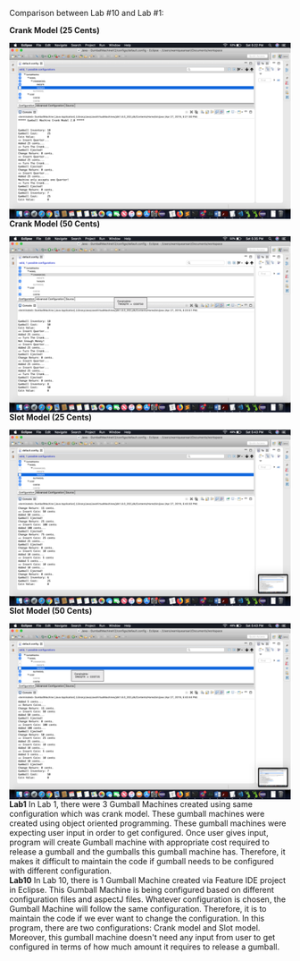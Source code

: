 Comparison between Lab #10 and Lab #1:

<b>Crank Model (25 Cents)</b><br/>

<img src="output/Crank_25Cents.png" alt="Markdown Monster icon" style="float: left; margin-right: 10px;" />
<br/>

<b>Crank Model (50 Cents)</b><br/>

<img src="output/Crank_50Cents.png" alt="Markdown Monster icon" style="float: left; margin-right: 10px;" />
<br/>

<b>Slot Model (25 Cents)</b><br/>

<img src="output/Slot_25Cents.png" alt="Markdown Monster icon" style="float: left; margin-right: 10px;" />
<br/>

<b>Slot Model (50 Cents)</b><br/>

<img src="output/Slot_50Cents.png" alt="Markdown Monster icon" style="float: left; margin-right: 10px;" />
<br/>

<b>Lab1</b>
In Lab 1, there were 3 Gumball Machines created using same configuration which was crank model. These gumball machines were created using object oriented programming. These gumball machines were expecting user input in order to get configured. Once user gives input, program will create Gumball machine with appropriate cost required to release a gumball and the gumballs this gumball machine has. Therefore, it makes it difficult to maintain the code if gumball needs to be configured with different configuration.
<br/>
<b>Lab10</b>
In Lab 10, there is 1 Gumball Machine created via Feature IDE project in Eclipse. This Gumball Machine is being configured based on different configuration files and aspectJ files. Whatever configuration is chosen, the Gumball Machine will follow the same configuration. Therefore, it is to maintain the code if we ever want to change  the configuration. In this program, there are two configurations: Crank model and Slot model. Moreover, this gumball machine doesn't need any input from user to get configured in terms of how much amount it requires to release a gumball.